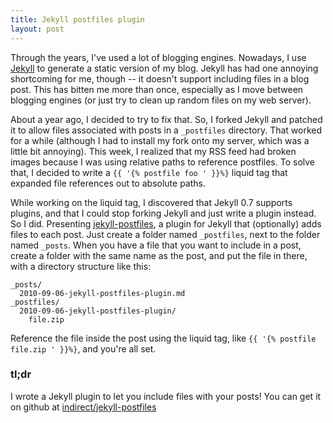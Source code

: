 ```yaml
---
title: Jekyll postfiles plugin
layout: post
---
```

Through the years, I've used a lot of blogging engines. Nowadays, I use [Jekyll](http://jekyllrb.com/) to generate a static version of my blog. Jekyll has had one annoying shortcoming for me, though -- it doesn't support including files in a blog post. This has bitten me more than once, especially as I move between blogging engines (or just try to clean up random files on my web server).

About a year ago, I decided to try to fix that. So, I forked Jekyll and patched it to allow files associated with posts in a `_postfiles` directory. That worked for a while (although I had to install my fork onto my server, which was a little bit annoying). This week, I realized that my RSS feed had broken images because I was using relative paths to reference postfiles. To solve that, I decided to write a `{{ '{% postfile foo ' }}%}` liquid tag that expanded file references out to absolute paths.

While working on the liquid tag, I discovered that Jekyll 0.7 supports plugins, and that I could stop forking Jekyll and just write a plugin instead. So I did. Presenting [jekyll-postfiles](http://github.com/indirect/jekyll-postfiles), a plugin for Jekyll that (optionally) adds files to each post. Just create a folder named `_postfiles`, next to the folder named `_posts`. When you have a file that you want to include in a post, create a folder with the same name as the post, and put the file in there, with a directory structure like this:

    _posts/
      2010-09-06-jekyll-postfiles-plugin.md
    _postfiles/
      2010-09-06-jekyll-postfiles-plugin/
        file.zip

Reference the file inside the post using the liquid tag, like `{{ '{% postfile file.zip ' }}%}`, and you're all set.

### tl;dr

I wrote a Jekyll plugin to let you include files with your posts! You can get it on github at [indirect/jekyll-postfiles](http://github.com/indirect/jekyll-postfiles)